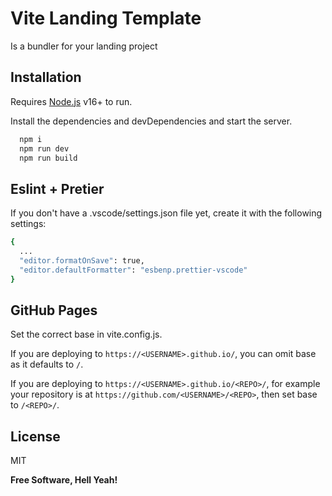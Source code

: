 # Vite Landing Template

Is a bundler for your landing project

## Installation

Requires [Node.js](https://nodejs.org/) v16+ to run.

Install the dependencies and devDependencies and start the server.

```sh
  npm i
  npm run dev
  npm run build
```

## Eslint + Pretier

If you don't have a .vscode/settings.json file yet, create it with the following settings:

```sh
{
  ...
  "editor.formatOnSave": true,
  "editor.defaultFormatter": "esbenp.prettier-vscode"
}

```

## GitHub Pages

Set the correct base in vite.config.js.

If you are deploying to `https://<USERNAME>.github.io/`, you can omit base as it defaults to `/`.

If you are deploying to `https://<USERNAME>.github.io/<REPO>/`, for example your repository is at `https://github.com/<USERNAME>/<REPO>`, then set base to `/<REPO>/`.

## License

MIT

**Free Software, Hell Yeah!**
